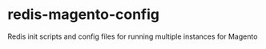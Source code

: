 redis-magento-config
====================

Redis init scripts and config files for running multiple instances for Magento
